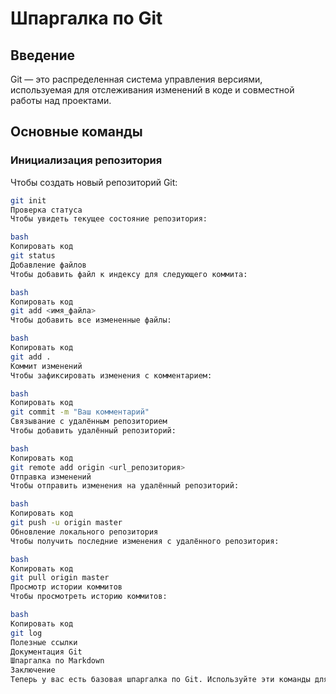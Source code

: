 # Шпаргалка по Git

## Введение
Git — это распределенная система управления версиями, используемая для отслеживания изменений в коде и совместной работы над проектами.

## Основные команды

### Инициализация репозитория
Чтобы создать новый репозиторий Git:
```bash
git init
Проверка статуса
Чтобы увидеть текущее состояние репозитория:

bash
Копировать код
git status
Добавление файлов
Чтобы добавить файл к индексу для следующего коммита:

bash
Копировать код
git add <имя_файла>
Чтобы добавить все измененные файлы:

bash
Копировать код
git add .
Коммит изменений
Чтобы зафиксировать изменения с комментарием:

bash
Копировать код
git commit -m "Ваш комментарий"
Связывание с удалённым репозиторием
Чтобы добавить удалённый репозиторий:

bash
Копировать код
git remote add origin <url_репозитория>
Отправка изменений
Чтобы отправить изменения на удалённый репозиторий:

bash
Копировать код
git push -u origin master
Обновление локального репозитория
Чтобы получить последние изменения с удалённого репозитория:

bash
Копировать код
git pull origin master
Просмотр истории коммитов
Чтобы просмотреть историю коммитов:

bash
Копировать код
git log
Полезные ссылки
Документация Git
Шпаргалка по Markdown
Заключение
Теперь у вас есть базовая шпаргалка по Git. Используйте эти команды для эффективной работы с версиями кода. Удачи в изучении!
